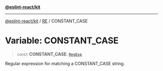 [**@eslint-react/kit**](../../../../README.md)

***

[@eslint-react/kit](../../../../README.md) / [RE](../README.md) / CONSTANT\_CASE

# Variable: CONSTANT\_CASE

> `const` **CONSTANT\_CASE**: [`RegExp`](https://developer.mozilla.org/docs/Web/JavaScript/Reference/Global_Objects/RegExp)

Regular expression for matching a CONSTANT_CASE string.
